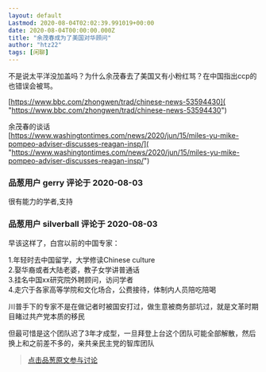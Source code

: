 ```yaml
---
layout: default
Lastmod: 2020-08-04T02:02:39.991019+00:00
date: 2020-08-04T00:00:00.000Z
title: "余茂春成为了美国对华顾问"
author: "htz22"
tags: [闲聊]
---
```


不是说太平洋没加盖吗？为什么余茂春去了美国又有小粉红骂？在中国指出ccp的也错误会被骂。  
  
[https://www.bbc.com/zhongwen/trad/chinese-news-53594430]( "https://www.bbc.com/zhongwen/trad/chinese-news-53594430")  
  
  
  
余茂春的谈话  
[https://www.washingtontimes.com/news/2020/jun/15/miles-yu-mike-pompeo-adviser-discusses-reagan-insp/]( "https://www.washingtontimes.com/news/2020/jun/15/miles-yu-mike-pompeo-adviser-discusses-reagan-insp/")

            
### 品葱用户 **gerry** 评论于 2020-08-03
        
很有能力的学者,支持
        


            
### 品葱用户 **silverball** 评论于 2020-08-03
        
早该这样了，白宫以前的中国专家：  
  
1.年轻时去中国留学，大学修读Chinese culture  
2.娶华裔或者大陆老婆，教子女学讲普通话  
3.挂名中国xx研究院外聘顾问，访问学者  
4.走穴于各家高等学院和文化场合，公费接待，体制内人员陪吃陪喝  
  
川普手下的专家不是在做记者时被国安打过，做生意被商务部坑过，就是文革时期目睹过共产党本质的移民  
  
但最可惜是这个团队迟了3年才成型，一旦拜登上台这个团队可能全部解散，然后换上和之前差不多的，亲共亲民主党的智库团队
        






> [点击品葱原文参与讨论](https://pincong.rocks/article/22470)

